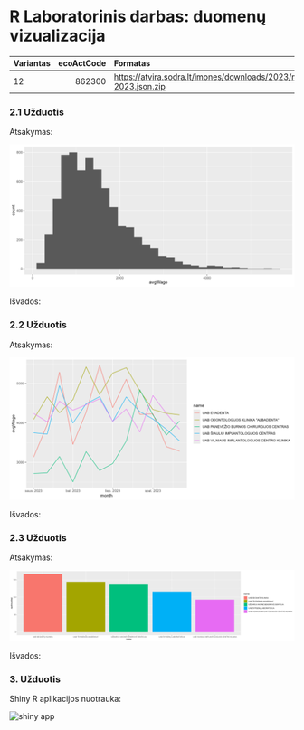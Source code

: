 # R Laboratorinis darbas: duomenų vizualizacija

|Variantas | ecoActCode|Formatas          |
|:---------|----------:|:-----------------|
|12        |862300     |https://atvira.sodra.lt/imones/downloads/2023/monthly-2023.json.zip|


### 2.1 Užduotis

Atsakymas:

![histograma](img/1_uzd_grafikas.png)

Išvados:

### 2.2 Užduotis

Atsakymas:

![atlyginimai](img/2_uzd_grafikas.png)

Išvados:


### 2.3 Užduotis

Atsakymas:

![apdraustieji](img/3_uzd_grafikas.png)

Išvados:


### 3. Užduotis

Shiny R aplikacijos nuotrauka:

![shiny app](img/shiny_example.png)
